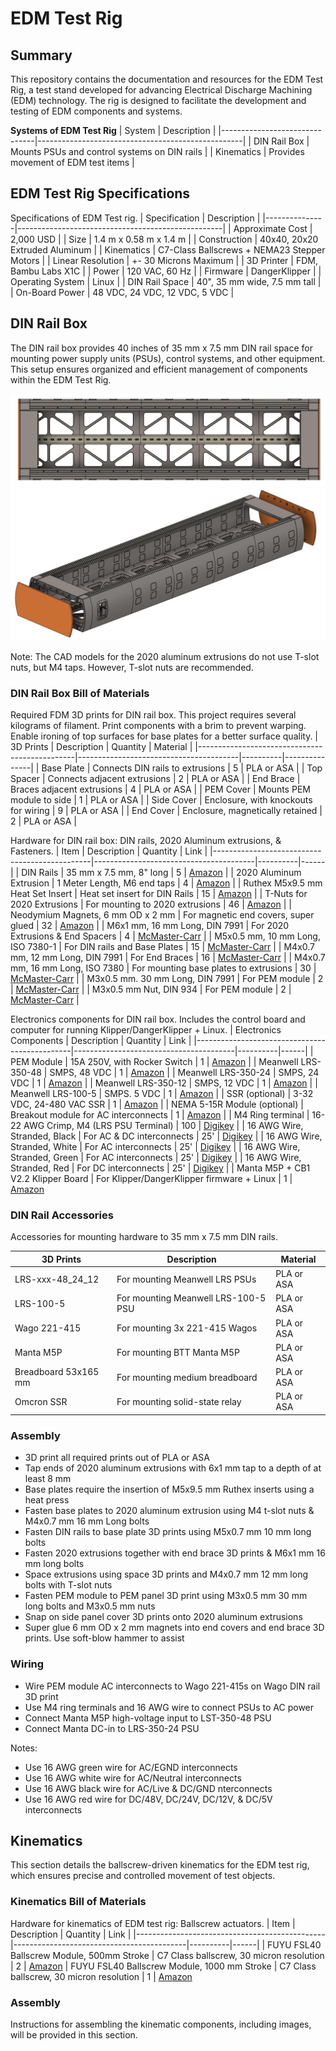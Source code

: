 # EDM Test Rig

## Summary
This repository contains the documentation and resources for the EDM Test Rig, a test stand developed for advancing Electrical Discharge Machining (EDM) technology. The rig is designed to facilitate the development and testing of EDM components and systems. 

**Systems of EDM Test Rig**
| System                        | Description                                       | 
|-------------------------------|---------------------------------------------------| 
| DIN Rail Box                  | Mounts PSUs and control systems on DIN rails      | 
| Kinematics                    | Provides movement of EDM test items               | 

## EDM Test Rig Specifications
Specifications of EDM Test rig.
| Specification | Description                                       |
|---------------|---------------------------------------------------|
| Approximate Cost  | 2,000 USD                                     |
| Size              | 1.4 m x 0.58 m x 1.4 m                        | 
| Construction      | 40x40, 20x20 Extruded Aluminum                | 
| Kinematics        | C7-Class Ballscrews + NEMA23 Stepper Motors   |
| Linear Resolution | +- 30 Microns Maximum                         | 
| 3D Printer        | FDM, Bambu Labs X1C                           | 
| Power             | 120 VAC, 60 Hz                                |
| Firmware          | DangerKlipper                                 | 
| Operating System  | Linux                                         | 
| DIN Rail Space    | 40", 35 mm wide, 7.5 mm tall                  | 
| On-Board Power    | 48 VDC, 24 VDC, 12 VDC, 5 VDC                 |


## DIN Rail Box
The DIN rail box provides 40 inches of 35 mm x 7.5 mm DIN rail space for mounting power supply units (PSUs), control systems, and other equipment. This setup ensures organized and efficient management of components within the EDM Test Rig.

![DIN Rail Box](images/DIN_rail_box_V10_top.png)
![DIN Rail Box](images/DIN_rail_box_V10_side_1.png)

Note: The CAD models for the 2020 aluminum extrusions do not use T-slot nuts, but M4 taps. However, T-slot nuts are recommended.  

### DIN Rail Box Bill of Materials
Required FDM 3D prints for DIN rail box. This project requires several kilograms of filament. Print components with a brim to prevent warping. Enable ironing of top surfaces for base plates for a better surface quality. 
| 3D Prints                                     | Description                            | Quantity | Material      |
|-----------------------------------------------|----------------------------------------|----------|---------------|
| Base Plate                                    | Connects DIN rails to extrusions       | 5        | PLA or ASA    |
| Top Spacer                                    | Connects adjacent extrusions           | 2        | PLA or ASA    |
| End Brace                                     | Braces adjacent extrusions             | 4        | PLA or ASA    |
| PEM Cover                                     | Mounts PEM module to side              | 1        | PLA or ASA    |
| Side Cover                                    | Enclosure, with knockouts for wiring   | 9        | PLA or ASA    |
| End Cover                                     | Enclosure, magnetically retained       | 2        | PLA or ASA    |

Hardware for DIN rail box: DIN rails, 2020 Aluminum extrusions, & Fasteners. 
| Item                                          | Description                            | Quantity | Link | 
|-----------------------------------------------|----------------------------------------|----------|------|
| DIN Rails                                     | 35 mm x 7.5 mm, 8" long                | 5        | [Amazon](https://a.co/d/1iSyUIB)                      |
| 2020 Aluminum Extrusion                       | 1 Meter Length, M6 end taps            | 4        | [Amazon](https://a.co/d/0wJvInG)                      |
| Ruthex M5x9.5 mm Heat Set Insert              | Heat set insert for DIN Rails          | 15       | [Amazon](https://a.co/d/3ARX3Ab)                      |
| T-Nuts for 2020 Extrusions                    | For mounting to 2020 extrusions        | 46       | [Amazon](https://a.co/d/hXSw9K0)                      |
| Neodymium Magnets, 6 mm OD x 2 mm             | For magnetic end covers, super glued   | 32       | [Amazon](https://a.co/d/eC7ES1e)                      |
| M6x1 mm, 16 mm Long, DIN 7991                 | For 2020 Extrusions & End Spacers      | 4        | [McMaster-Carr](https://www.mcmaster.com/91263A838/)  |
| M5x0.5 mm, 10 mm Long, ISO 7380-1             | For DIN rails and Base Plates          | 15       | [McMaster-Carr](https://www.mcmaster.com/90943A117/)  | 
| M4x0.7 mm, 12 mm Long, DIN 7991               | For End Braces                         | 16       | [McMaster-Carr](https://www.mcmaster.com/91263A829/)  |
| M4x0.7 mm, 16 mm Long, ISO 7380               | For mounting base plates to extrusions | 30       | [McMaster-Carr](https://www.mcmaster.com/92095A194/)  |
| M3x0.5 mm. 30 mm Long, DIN 7991               | For PEM module                         | 2        | [McMaster-Carr](https://www.mcmaster.com/91294A141)   |
| M3x0.5 mm Nut, DIN 934                        | For PEM module                         | 2        | [McMaster-Carr](https://www.mcmaster.com/90591A250/)  |

Electronics components for DIN rail box. Includes the control board and computer for running Klipper/DangerKlipper + Linux. 
| Electronics Components                        | Description                            | Quantity | Link | 
|-----------------------------------------------|----------------------------------------|----------|------|
| PEM Module                                    | 15A 250V, with Rocker Switch           | 1        | [Amazon](https://a.co/d/7NT5VqQ)                      |
| Meanwell LRS-350-48                           | SMPS, 48 VDC                           | 1        | [Amazon](https://a.co/d/htJ3c0g)                      |
| Meanwell LRS-350-24                           | SMPS, 24 VDC                           | 1        | [Amazon](https://a.co/d/2wwYgQc)                      |
| Meanwell LRS-350-12                           | SMPS, 12 VDC                           | 1        | [Amazon](https://a.co/d/iZRj0RO)                      | 
| Meanwell LRS-100-5                            | SMPS. 5 VDC                            | 1        | [Amazon](https://a.co/d/5YXJFhb)                      |
| SSR (optional)                                | 3-32 VDC, 24-480 VAC SSR               | 1        | [Amazon](https://a.co/d/i7fY0Kh)                      |
| NEMA 5-15R Module (optional)                  | Breakout module for AC interconnects   | 1        | [Amazon](https://a.co/d/cqJR1Gi)                      |
| M4 Ring terminal                              | 16-22 AWG Crimp, M4 (LRS PSU Terminal) | 100      | [Digikey](https://www.digikey.com/short/3vvnmc7q)     |
| 16 AWG Wire, Stranded, Black                  | For AC & DC interconnects              | 25'      | [Digikey](https://www.digikey.com/en/products/detail/cnc-tech/1569-16-1-0500-001-1-TS/9450423) |
| 16 AWG Wire, Stranded, White                  | For AC interconnects                   | 25'      | [Digikey](https://www.digikey.com/en/products/detail/cnc-tech/1569-16-1-0500-002-1-TS/9450424) | 
| 16 AWG Wire, Stranded, Green                  | For AC interconnects                   | 25'      | [Digikey](https://www.digikey.com/en/products/detail/cnc-tech/1569-16-1-0500-007-1-TS/9450429) | 
| 16 AWG Wire, Stranded, Red                    | For DC interconnects                   | 25'      | [Digikey](https://www.digikey.com/en/products/detail/cnc-tech/1569-16-1-0500-004-1-TS/9450426) | 
| Manta M5P + CB1 V2.2 Klipper Board            | For Klipper/DangerKlipper firmware + Linux | 1    | [Amazon](https://a.co/d/0SYL4TA)

### DIN Rail Accessories
Accessories for mounting hardware to 35 mm x 7.5 mm DIN rails. 

| 3D Prints                                     | Description                            | Material      |
|-----------------------------------------------|----------------------------------------|---------------|
| LRS-xxx-48_24_12                              | For mounting Meanwell LRS PSUs         | PLA or ASA    |
| LRS-100-5                                     | For mounting Meanwell LRS-100-5 PSU    | PLA or ASA    | 
| Wago 221-415                                  | For mounting 3x 221-415 Wagos          | PLA or ASA    |
| Manta M5P                                     | For mounting BTT Manta M5P             | PLA or ASA    |
| Breadboard 53x165 mm                          | For mounting medium breadboard         | PLA or ASA    |
| Omcron SSR                                    | For mounting solid-state relay         | PLA or ASA    |

### Assembly
- 3D print all required prints out of PLA or ASA 
- Tap ends of 2020 aluminum extrusions with 6x1 mm tap to a depth of at least 8 mm
- Base plates require the insertion of M5x9.5 mm Ruthex inserts using a heat press
- Fasten base plates to 2020 aluminum extrusion using M4 t-slot nuts & M4x0.7 mm 16 mm Long bolts
- Fasten DIN rails to base plate 3D prints using M5x0.7 mm 10 mm long bolts
- Fasten 2020 extrusions together with end brace 3D prints & M6x1 mm 16 mm long bolts
- Space extrusions using space 3D prints and M4x0.7 mm 12 mm long bolts with T-slot nuts
- Fasten PEM module to PEM panel 3D print using M3x0.5 mm 30 mm long bolts and M3x0.5 mm nuts
- Snap on side panel cover 3D prints onto 2020 aluminum extrusions
- Super glue 6 mm OD x 2 mm magnets into end covers and end brace 3D prints. Use soft-blow hammer to assist

### Wiring 
- Wire PEM module AC interconnects to Wago 221-415s on Wago DIN rail 3D print
- Use M4 ring terminals and 16 AWG wire to connect PSUs to AC power
- Connect Manta M5P high-voltage input to LST-350-48 PSU
- Connect Manta DC-in to LRS-350-24 PSU

Notes: 
- Use 16 AWG green wire for AC/EGND interconnects
- Use 16 AWG white wire for AC/Neutral interconnects
- Use 16 AWG black wire for AC/Live & DC/GND nterconnects
- Use 16 AWG red wire for DC/48V, DC/24V, DC/12V, & DC/5V interconnects


## Kinematics
This section details the ballscrew-driven kinematics for the EDM test rig, which ensures precise and controlled movement of test objects.

### Kinematics Bill of Materials

Hardware for kinematics of EDM test rig: Ballscrew actuators. 
| Item                                          | Description                               | Quantity | Link |
|-----------------------------------------------|-------------------------------------------|----------|------| 
| FUYU FSL40 Ballscrew Module, 500mm Stroke     | C7 Class ballscrew, 30 micron resolution  | 2        | [Amazon](https://a.co/d/11PDmWa)
| FUYU FSL40 Ballscrew Module, 1000 mm Stroke   | C7 Class ballscrew, 30 micron resolution  | 1        | [Amazon](https://a.co/d/bAsFjcN)

### Assembly
Instructions for assembling the kinematic components, including images, will be provided in this section.